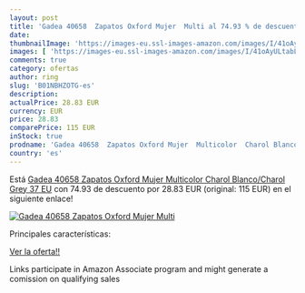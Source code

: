 ```yaml
---
layout: post
title: 'Gadea 40658  Zapatos Oxford Mujer  Multi al 74.93 % de descuento'
date: 
thumbnailImage: 'https://images-eu.ssl-images-amazon.com/images/I/41oAyULtabL._SL200_.jpg'
images: [ 'https://images-eu.ssl-images-amazon.com/images/I/41oAyULtabL._SL200_.jpg' ]
comments: true
category: ofertas
author: ring
slug: 'B01NBHZOTG-es'
description:
actualPrice: 28.83 EUR
currency: EUR
price: 28.83
comparePrice: 115 EUR
inStock: true
prodname: 'Gadea 40658  Zapatos Oxford Mujer  Multicolor  Charol Blanco/Charol Grey   37 EU'
country: 'es'
---
```


Está [Gadea 40658  Zapatos Oxford Mujer  Multicolor  Charol Blanco/Charol Grey   37 EU](https://www.amazon.es/dp/B01NBHZOTG/?tag=tolees-21) con 74.93 de descuento por 28.83 EUR (original: 115 EUR) en el siguiente enlace!

[![Gadea 40658  Zapatos Oxford Mujer  Multi](https://images-eu.ssl-images-amazon.com/images/I/41oAyULtabL._SL200_.jpg)](https://www.amazon.es/dp/B01NBHZOTG/?tag=tolees-21)

Principales características:


[Ver la oferta!!](https://www.amazon.es/dp/B01NBHZOTG/?tag=tolees-21)

Links participate in Amazon Associate program and might generate a comission on qualifying sales


